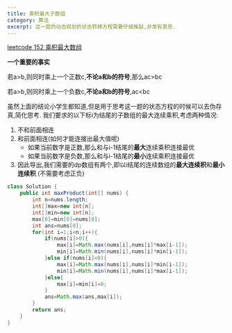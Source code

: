 ```yaml
---
title: 乘积最大子数组
category: 算法
excerpt: 这一题的动态规划的状态转移方程需要仔细推敲,非常有意思.
---
```


[leetcode 152 乘积最大数组](https://leetcode.cn/problems/maximum-product-subarray/)

**一个重要的事实**

若a>b,则同时乘上一个正数c,**不论a和b的符号**,那么ac>bc

若a>b,则同时乘上一个负数c,**不论a和b的符号**,ac<bc

虽然上面的结论小学生都知道,但是用于思考这一题的状态方程的时候可以去伪存真,简化思考. 我们要求的以下标i为结尾的子数组的最大连续乘积,考虑两种情况:

1. 不和前面相连
2. 和前面相连(如何才能连接出最大值呢)
   - 如果当前数字是正数,那么和与i-1结尾的**最大**连续乘积连接最优
   - 如果当前数字是负数,那么和与i-1结尾的**最小**连续乘积连接最优
3. 因此导出,我们需要的dp数组有两个,即以i结尾的连续数组的**最大连续积**和**最小连续积** (不需要考虑正负)

```java
class Solution {
    public int maxProduct(int[] nums) {
        int n=nums.length;
        int[]max=new int[n];
        int[]min=new int[n];
        max[0]=min[0]=nums[0];
        int ans=nums[0];
        for(int i=1;i<n;i++){
            if(nums[i]>0){
                max[i]=Math.max(nums[i],nums[i]*max[i-1]);
                min[i]=Math.min(nums[i],nums[i]*min[i-1]);
            }else if(nums[i]<0){
                max[i]=Math.max(nums[i],nums[i]*min[i-1]);
                min[i]=Math.min(nums[i],nums[i]*max[i-1]);
            }else{
                max[i]=min[i]=0;
            }
            ans=Math.max(ans,max[i]);
        }
        return ans;
    }
}
```

